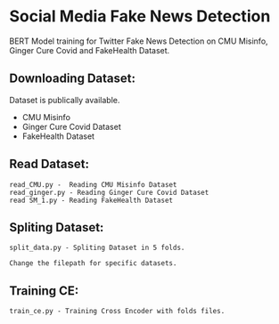 # Social Media Fake News Detection

BERT Model training for Twitter Fake News Detection on CMU Misinfo, Ginger Cure Covid and FakeHealth Dataset.


## Downloading Dataset:

Dataset is publically available. 
- CMU Misinfo
- Ginger Cure Covid Dataset
- FakeHealth Dataset

## Read Dataset:

```
read_CMU.py -  Reading CMU Misinfo Dataset
read_ginger.py - Reading Ginger Cure Covid Dataset
read SM_1.py - Reading FakeHealth Dataset
```

## Spliting Dataset:

```
split_data.py - Spliting Dataset in 5 folds. 

Change the filepath for specific datasets.
```

## Training CE:

```
train_ce.py - Training Cross Encoder with folds files.
```

